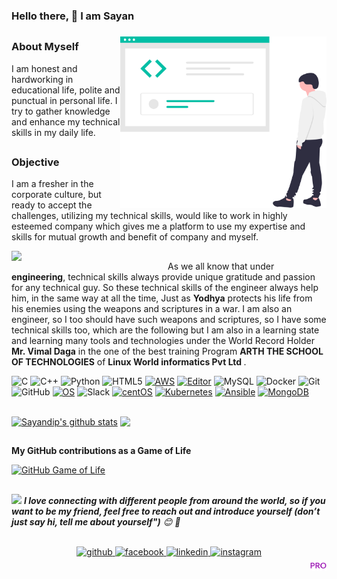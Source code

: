 ### Hello there, 👋 I am Sayan
<!-- https://media.giphy.com/media/SWoSkN6DxTszqIKEqv/giphy.gif -->

<!-- [<img src='https://github.com/sayandipsar/sayandipsar/blob/Master/Photo.jpeg' alt='github' height='150'>](https://github.com/https://github.com/sayandipsar) -->

### 
<img align='right' src='https://github.com/sayandipsar/sayandipsar/blob/Master/About%20Myself.svg' width='330"'>

##

### About Myself
I am honest and hardworking in educational life, polite and punctual in personal life. I try
to gather knowledge and enhance my technical skills in my daily life.

##
### Objective
I am a fresher in the corporate culture, but ready to accept the challenges, utilizing my
technical skills, would like to work in highly esteemed company which gives me a
platform to use my expertise and skills for mutual growth and benefit of company and
myself.



<img align='left' src='https://media.giphy.com/media/SWoSkN6DxTszqIKEqv/giphy.gif' width='250"'>

##

As we all know that under <b>engineering</b>, technical skills always provide unique gratitude and passion for any technical guy. So these technical skills of the engineer always help him, in the same way at all the time, Just as <b>Yodhya</b> protects his life from his enemies using the weapons and scriptures in a war. I am also an engineer, so I too should have such weapons and scriptures, so I  have some technical skills too,  which are the following but I am also in a learning state and learning many tools and technologies under the World Record Holder <b>Mr. Vimal Daga</b> in the one of the best training Program <b>ARTH THE SCHOOL OF TECHNOLOGIES</b> of <b> Linux World informatics Pvt Ltd </b>.</br>

![C](https://img.shields.io/badge/-C-000?&logo=C)
![C++](https://img.shields.io/badge/-C++-00599C?style=flat-square&logo=c)
![Python](https://img.shields.io/badge/-Python-black?style=flat-square&logo=Python)
![HTML5](https://img.shields.io/badge/-HTML5-E34F26?style=flat-square&logo=html5&logoColor=white)
[![AWS](https://img.shields.io/badge/Learning-AWS-FF9900?style=flat-square&logo=amazon-aws&logoColor=white)](https://github.com/br3ndonland/awsdev)
[![Editor](https://img.shields.io/badge/Editor-VSCode-blue?style=flat-square&logo=visual-studio-code&logoColor=white)](https://code.visualstudio.com/)
![MySQL](https://img.shields.io/badge/-MySQL-black?style=flat-square&logo=mysql)
![Docker](https://img.shields.io/badge/-Docker-black?style=flat-square&logo=docker)
![Git](https://img.shields.io/badge/-Git-black?style=flat-square&logo=git)
![GitHub](https://img.shields.io/badge/-GitHub-181717?style=flat-square&logo=github)
[![OS](https://img.shields.io/badge/OS-Linux-informational?style=flat-square&logo=linux&logoColor=white)](https://en.wikipedia.org/wiki/Linux)
![Slack](https://img.shields.io/badge/-Slack-E01563?style=flat-square&logo=Slack&logoColor=white)
 [![centOS](https://img.shields.io/badge/CentOS-7.0-blue?style=flat-square&logo=CentOS&logoColor=262577)](https://www.centos.org/)
 [![Kubernetes](https://img.shields.io/badge/-Kubernetes-326CE5?style=flat-square&logo=Kubernetes&logoColor=ffffff)](https://kubernetes.io/)
 [![Ansible](https://img.shields.io/badge/-ansible-326CE5?style=flat-square&logo=ansible&logoColor=000000)](https://ansible.io/)
  [![MongoDB](https://img.shields.io/badge/-MongoDB-blueviolet?style=flat-square&logo=mongodb)](https://www.mongodb.com/)
 
 

##


<!-- My Statistics  -->

<a href="https://github.com/sayandipsar/github-readme-stats"><img align="center" src="https://github-readme-stats.vercel.app/api?username=sayandipsar&show_icons=true&include_all_commits=true&theme=buefy&hide_border=true" alt="Sayandip's github stats" /></a>  <a href="https://github.com/sayandipsar/github-readme-stats"><img align="center" src="https://github-readme-stats.vercel.app/api/top-langs/?username=sayandipsar&layout=compact&theme=buefy&hide_border=true" /></a>

<!-- My Statistics  -->


##


###

<b>My GitHub contributions as a Game of Life</b>

[![GitHub Game of Life](https://github4life.herokuapp.com/souravdinda.gif?z=6)](https://github4life.herokuapp.com/souravdinda)

##


<!-- <div align="center">
<b>My GitHub contributions as a Game of Life</b>
[![GitHub Game of Life](https://github4life.herokuapp.com/souravdinda.gif?z=6)](https://github4life.herokuapp.com/souravdinda)

</div> -->










<img src="https://media.giphy.com/media/LnQjpWaON8nhr21vNW/giphy.gif" width="60"> <em><b>I love connecting with different people from around the world, so if you want to be my friend, feel free to reach out and introduce yourself (don’t just say hi, tell me about yourself")</b> 😊 💜</em>

</br>

<div align="center">
<a href="https://github.com/sayandipsar" target="_blank">
<img src=https://img.shields.io/badge/github-%2324292e.svg?&style=for-the-badge&logo=github&logoColor=white alt=github style="margin-bottom: 5px;" />
</a>
<a href="https://www.facebook.com/sayandip.sar" target="_blank">
<img src=https://img.shields.io/badge/facebook-%232E87FB.svg?&style=for-the-badge&logo=facebook&logoColor=white alt=facebook style="margin-bottom: 5px;" />
</a>
<a href="https://www.linkedin.com/in/sayandip-sar/" target="_blank">
<img src=https://img.shields.io/badge/linkedin-%231E77B5.svg?&style=for-the-badge&logo=linkedin&logoColor=white alt=linkedin style="margin-bottom: 5px;" />
</a>
<a href="https://www.instagram.com/sayandip.sar/" target="_blank">
<img src=https://img.shields.io/badge/instagram-%23000000.svg?&style=for-the-badge&logo=instagram&logoColor=white alt=instagram style="margin-bottom: 5px;" />
</a>  



</div>  


<div align="right">
<a href='https://github.com/pricing'><img src='https://raw.githubusercontent.com/acervenky/animated-github-badges/master/assets/pro.gif' width='26' height='17'></a>
</div>
